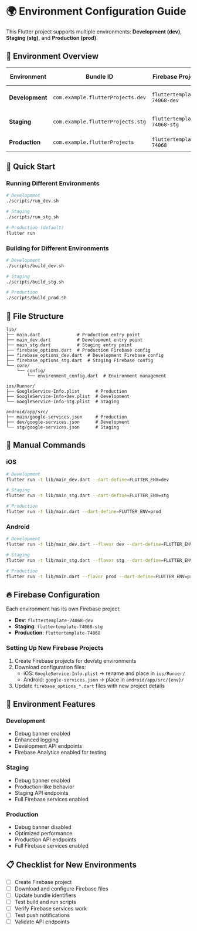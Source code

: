 # 🌍 Environment Configuration Guide

This Flutter project supports multiple environments: **Development (dev)**, **Staging (stg)**, and **Production (prod)**.

## 📱 Environment Overview

| Environment | Bundle ID | Firebase Project | App Name |
|-------------|-----------|------------------|----------|
| **Development** | `com.example.flutterProjects.dev` | `fluttertemplate-74068-dev` | Flutter Projects Dev |
| **Staging** | `com.example.flutterProjects.stg` | `fluttertemplate-74068-stg` | Flutter Projects Staging |
| **Production** | `com.example.flutterProjects` | `fluttertemplate-74068` | Flutter Projects |

## 🚀 Quick Start

### Running Different Environments

```bash
# Development
./scripts/run_dev.sh

# Staging  
./scripts/run_stg.sh

# Production (default)
flutter run
```

### Building for Different Environments

```bash
# Development
./scripts/build_dev.sh

# Staging
./scripts/build_stg.sh

# Production
./scripts/build_prod.sh
```

## 📁 File Structure

```
lib/
├── main.dart              # Production entry point
├── main_dev.dart          # Development entry point
├── main_stg.dart          # Staging entry point
├── firebase_options.dart  # Production Firebase config
├── firebase_options_dev.dart  # Development Firebase config
├── firebase_options_stg.dart  # Staging Firebase config
└── core/
    └── config/
        └── environment_config.dart  # Environment management

ios/Runner/
├── GoogleService-Info.plist      # Production
├── GoogleService-Info-Dev.plist  # Development
└── GoogleService-Info-Stg.plist  # Staging

android/app/src/
├── main/google-services.json     # Production
├── dev/google-services.json      # Development
└── stg/google-services.json      # Staging
```

## 🔧 Manual Commands

### iOS
```bash
# Development
flutter run -t lib/main_dev.dart --dart-define=FLUTTER_ENV=dev

# Staging
flutter run -t lib/main_stg.dart --dart-define=FLUTTER_ENV=stg

# Production
flutter run -t lib/main.dart --dart-define=FLUTTER_ENV=prod
```

### Android
```bash
# Development
flutter run -t lib/main_dev.dart --flavor dev --dart-define=FLUTTER_ENV=dev

# Staging
flutter run -t lib/main_stg.dart --flavor stg --dart-define=FLUTTER_ENV=stg

# Production
flutter run -t lib/main.dart --flavor prod --dart-define=FLUTTER_ENV=prod
```

## 🔥 Firebase Configuration

Each environment has its own Firebase project:

- **Dev**: `fluttertemplate-74068-dev`
- **Staging**: `fluttertemplate-74068-stg`  
- **Production**: `fluttertemplate-74068`

### Setting Up New Firebase Projects

1. Create Firebase projects for dev/stg environments
2. Download configuration files:
   - iOS: `GoogleService-Info.plist` → rename and place in `ios/Runner/`
   - Android: `google-services.json` → place in `android/app/src/{env}/`
3. Update `firebase_options_*.dart` files with new project details

## 🎯 Environment Features

### Development
- Debug banner enabled
- Enhanced logging
- Development API endpoints
- Firebase Analytics enabled for testing

### Staging
- Debug banner enabled
- Production-like behavior
- Staging API endpoints
- Full Firebase services enabled

### Production
- Debug banner disabled
- Optimized performance
- Production API endpoints
- Full Firebase services enabled

## 📋 Checklist for New Environments

- [ ] Create Firebase project
- [ ] Download and configure Firebase files
- [ ] Update bundle identifiers
- [ ] Test build and run scripts
- [ ] Verify Firebase services work
- [ ] Test push notifications
- [ ] Validate API endpoints
